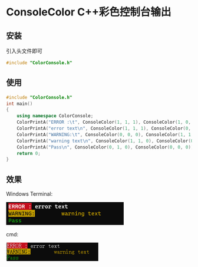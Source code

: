 # ConsoleColor C++彩色控制台输出

## 安装

引入头文件即可

```c++
#include "ColorConsole.h"
```

## 使用

```C++
#include "ColorConsole.h"
int main()
{
    using namespace ColorConsole;
	ColorPrintA("ERROR :\t", ConsoleColor(1, 1, 1), ConsoleColor(1, 0, 0));
	ColorPrintA("error text\n", ConsoleColor(1, 1, 1), ConsoleColor(0, 0, 0));
	ColorPrintA("WARNING:\t", ConsoleColor(0, 0, 0), ConsoleColor(1, 1, 0));
	ColorPrintA("warning text\n", ConsoleColor(1, 1, 0), ConsoleColor(0, 0, 0));
	ColorPrintA("Pass\n", ConsoleColor(0, 1, 0), ConsoleColor(0, 0, 0));
	return 0;
}
```

## 效果

Windows Terminal:

![Windows Terminal](./img/WindowsTerminal.png)

cmd:

![CMD](./img/cmd.png)

